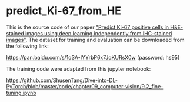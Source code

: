 # predict_Ki-67_from_HE
This is the source code of our paper ["Predict Ki-67 positive cells in H&E-stained images using deep learning independently from IHC-stained images"](https://www.ncbi.nlm.nih.gov/pmc/articles/PMC7438787/). The dataset for training and evaluation can be downloaded from the following link:

https://pan.baidu.com/s/1q3A-IYYrbP6x7JqKURsX0w  (password: hs95) 

The training code were adapted from this jupyter notebook:

https://github.com/ShusenTang/Dive-into-DL-PyTorch/blob/master/code/chapter09_computer-vision/9.2_fine-tuning.ipynb
